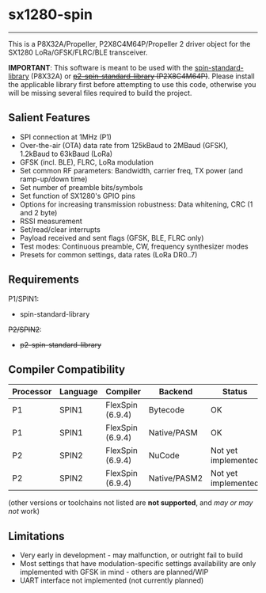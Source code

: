 # sx1280-spin
-------------

This is a P8X32A/Propeller, P2X8C4M64P/Propeller 2 driver object for the SX1280 LoRa/GFSK/FLRC/BLE transceiver.

**IMPORTANT**: This software is meant to be used with the [spin-standard-library](https://github.com/avsa242/spin-standard-library) (P8X32A) or ~~[p2-spin-standard-library](https://github.com/avsa242/p2-spin-standard-library) (P2X8C4M64P)~~. Please install the applicable library first before attempting to use this code, otherwise you will be missing several files required to build the project.


## Salient Features

* SPI connection at 1MHz (P1)
* Over-the-air (OTA) data rate from 125kBaud to 2MBaud (GFSK), 1.2kBaud to 63kBaud (LoRa)
* GFSK (incl. BLE), FLRC, LoRa modulation
* Set common RF parameters: Bandwidth, carrier freq, TX power (and ramp-up/down time)
* Set number of preamble bits/symbols
* Set function of SX1280's GPIO pins
* Options for increasing transmission robustness: Data whitening, CRC (1 and 2 byte)
* RSSI measurement
* Set/read/clear interrupts
* Payload received and sent flags (GFSK, BLE, FLRC only)
* Test modes: Continuous preamble, CW, frequency synthesizer modes
* Presets for common settings, data rates (LoRa DR0..7)


## Requirements

P1/SPIN1:
* spin-standard-library

~~P2/SPIN2~~:
* ~~p2-spin-standard-library~~


## Compiler Compatibility

| Processor | Language | Compiler               | Backend      | Status                |
|-----------|----------|------------------------|--------------|-----------------------|
| P1        | SPIN1    | FlexSpin (6.9.4)       | Bytecode     | OK                    |
| P1        | SPIN1    | FlexSpin (6.9.4)       | Native/PASM  | OK                    |
| P2        | SPIN2    | FlexSpin (6.9.4)       | NuCode       | Not yet implemented   |
| P2        | SPIN2    | FlexSpin (6.9.4)       | Native/PASM2 | Not yet implemented   |

(other versions or toolchains not listed are __not supported__, and _may or may not_ work)


## Limitations

* Very early in development - may malfunction, or outright fail to build
* Most settings that have modulation-specific settings availability are only implemented with GFSK in mind - others are planned/WIP
* UART interface not implemented (not currently planned)

